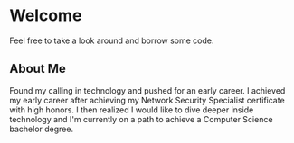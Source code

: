 # Welcome
Feel free to take a look around and borrow some code.
## About Me
Found my calling in technology and pushed for an early career. I achieved my early career after achieving my Network Security Specialist certificate with high honors. I then realized I would like to dive deeper inside technology and I'm currently on a path to achieve a Computer Science bachelor degree.
